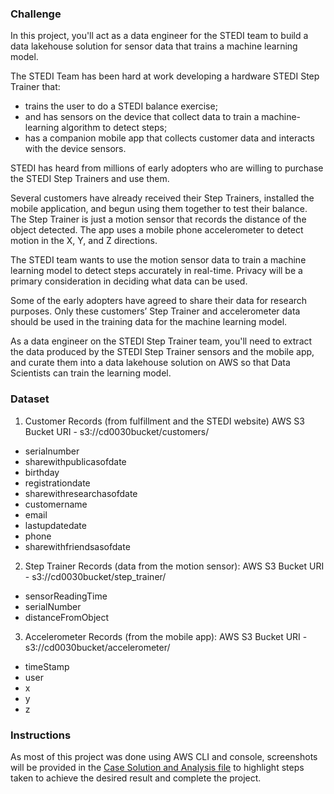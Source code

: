 ### Challenge

In this project, you'll act as a data engineer for the STEDI team to build a data lakehouse solution for sensor data that trains a machine learning model.

The STEDI Team has been hard at work developing a hardware STEDI Step Trainer that:

- trains the user to do a STEDI balance exercise;
- and has sensors on the device that collect data to train a machine-learning algorithm to detect steps;
- has a companion mobile app that collects customer data and interacts with the device sensors.

STEDI has heard from millions of early adopters who are willing to purchase the STEDI Step Trainers and use them.

Several customers have already received their Step Trainers, installed the mobile application, and begun using them together to test their balance. The Step Trainer is just a motion sensor that records the distance of the object detected. The app uses a mobile phone accelerometer to detect motion in the X, Y, and Z directions.

The STEDI team wants to use the motion sensor data to train a machine learning model to detect steps accurately in real-time. Privacy will be a primary consideration in deciding what data can be used.

Some of the early adopters have agreed to share their data for research purposes. Only these customers’ Step Trainer and accelerometer data should be used in the training data for the machine learning model.

As a data engineer on the STEDI Step Trainer team, you'll need to extract the data produced by the STEDI Step Trainer sensors and the mobile app, and curate them into a data lakehouse solution on AWS so that Data Scientists can train the learning model.

### Dataset

1. Customer Records (from fulfillment and the STEDI website)
AWS S3 Bucket URI - s3://cd0030bucket/customers/

- serialnumber
- sharewithpublicasofdate
- birthday
- registrationdate
- sharewithresearchasofdate
- customername
- email
- lastupdatedate
- phone
- sharewithfriendsasofdate

2. Step Trainer Records (data from the motion sensor):
AWS S3 Bucket URI - s3://cd0030bucket/step_trainer/

- sensorReadingTime
- serialNumber
- distanceFromObject

3. Accelerometer Records (from the mobile app):
AWS S3 Bucket URI - s3://cd0030bucket/accelerometer/

- timeStamp
- user
- x
- y
- z

### Instructions

As most of this project was done using AWS CLI and console, screenshots will be provided in the [Case Solution and Analysis file](https://github.com/mcanabrava/udacity-aws-data-engineering-nanodegree/blob/main/3.%20Spark%20Lakehouse/Case%20Solution%20and%20Analysis) to highlight steps taken to achieve the desired result and complete the project.

